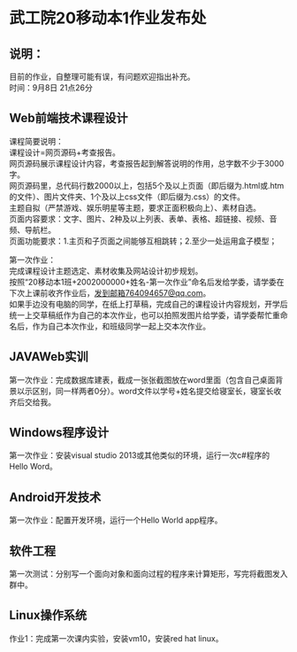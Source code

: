 # 武工院20移动本1作业发布处
## 说明：
目前的作业，自整理可能有误，有问题欢迎指出补充。   
时间：9月8日 21点26分
         
## Web前端技术课程设计   
课程简要说明：    
课程设计=网页源码+考查报告。    
网页源码展示课程设计内容，考查报告起到解答说明的作用，总字数不少于3000字。    
网页源码里，总代码行数2000以上，包括5个及以上页面（即后缀为.html或.htm的文件）、图片文件夹、1个及以上css文件（即后缀为.css）的文件。    
主题自拟（严禁游戏、娱乐明星等主题，要求正面积极向上）、素材自选。    
页面内容要求：文字、图片、2种及以上列表、表单、表格、超链接、视频、音频、导航栏。    
页面功能要求：1.主页和子页面之间能够互相跳转；2.至少一处运用盒子模型；    

第一次作业：   
完成课程设计主题选定、素材收集及网站设计初步规划。    
按照“20移动本1班+2002000000+姓名-第一次作业”命名后发给学委，请学委在下次上课前收齐作业后，发到邮箱764094657@qq.com。    
如果手边没有电脑的同学，在纸上打草稿，完成自己的课程设计内容规划，开学后统一上交草稿纸作为自己的本次作业，也可以拍照发图片给学委，请学委帮忙重命名后，作为自己本次作业，和班级同学一起上交本次作业。    
          
## JAVAWeb实训   
第一次作业：完成数据库建表，截成一张张截图放在word里面（包含自己桌面背景以示区别，同一样两者0分）。word文件以学号+姓名提交给寝室长，寝室长收齐后交给我。 

## Windows程序设计
第一次作业：安装visual studio 2013或其他类似的环境，运行一次c#程序的Hello Word。
               
## Android开发技术      
第一次作业：配置开发环境，运行一个Hello World app程序。

## 软件工程
第一次测试：分别写一个面向对象和面向过程的程序来计算矩形，写完将截图发入群中。

## Linux操作系统
作业1：完成第一次课内实验，安装vm10，安装red hat linux。
